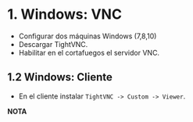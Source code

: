 # 1. Windows: VNC
- Configurar dos máquinas Windows (7,8,10)
- Descargar TightVNC. 
- Habilitar en el cortafuegos el servidor VNC.

## 1.2 Windows: Cliente

- En el cliente instalar `TightVNC -> Custom -> Viewer`.
>
**NOTA**
>
